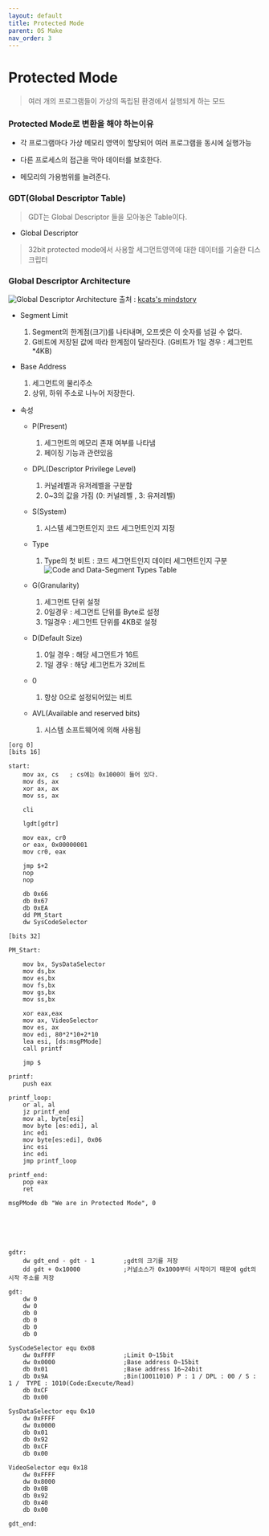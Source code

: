 ```yaml
---
layout: default
title: Protected Mode
parent: OS Make
nav_order: 3
---
```


# Protected Mode
>여러 개의 프로그램들이 가상의 독립된 환경에서 실행되게 하는 모드

### Protected Mode로 변환을 해야 하는이유

* 각 프로그램마다 가상 메모리 영역이 할당되어 여러 프로그램을 동시에 실행가능

* 다른 프로세스의 접근을 막아 데이터를 보호한다.

* 메모리의 가용범위를 늘려준다.

### GDT(Global Descriptor Table)
>GDT는 Global Descriptor 들을 모아놓은 Table이다.

* Global Descriptor
>32bit protected mode에서 사용할 세그먼트영역에 대한 데이터를 기술한 디스크립터


### Global Descriptor Architecture

![Global Descriptor Architecture](https://t1.daumcdn.net/cfile/tistory/2254A53C53E6F0A810)
출처 : [kcats's mindstory](https://kcats.tistory.com/156?category=554568)

* Segment Limit
    1. Segment의 한계점(크기)를 나타내며, 오프셋은 이 숫자를 넘길 수 없다.
    2. G비트에 저장된 값에 따라 한계점이 달라진다. (G비트가 1일 경우 : 세그먼트*4KB)

* Base Address
    1. 세그먼트의 물리주소
    2. 상위, 하위 주소로 나누어 저장한다.

* 속성
    * P(Present)
        1. 세그먼트의 메모리 존재 여부를 나타냄
        2. 페이징 기능과 관련있음

    * DPL(Descriptor Privilege Level)
        1. 커널레벨과 유저레벨을 구분함
        2. 0~3의 값을 가짐 (0: 커널레벨 , 3: 유저레벨)
    
    * S(System)
        1. 시스템 세그먼트인지 코드 세그먼트인지 지정

    * Type
        1. Type의 첫 비트 : 코드 세그먼트인지 데이터 세그먼트인지 구분
		![Code and Data-Segment Types Table](https://t1.daumcdn.net/cfile/tistory/2207804A53E8F6851E)
    
    * G(Granularity)
        1. 세그먼트 단위 설정
        2. 0일경우 : 세그먼트 단위를 Byte로 설정
        3. 1일경우 : 세그먼트 단위를 4KB로 설정

    * D(Default Size)
        1. 0일 경우 : 해당 세그먼트가 16트
        2. 1일 경우 : 해당 세그먼트가 32비트

    * 0
        1. 항상 0으로 설정되어있는 비트

    * AVL(Available and reserved bits)
        1. 시스템 소프트웨어에 의해 사용됨

```assembly
[org 0]
[bits 16]

start:
	mov ax, cs   ; cs에는 0x1000이 들어 있다.
	mov ds, ax
	xor ax, ax
	mov ss, ax
	
	cli
	
	lgdt[gdtr]
	
	mov eax, cr0
	or eax, 0x00000001
	mov cr0, eax
	
	jmp $+2
	nop
	nop
	
	db 0x66
	db 0x67
	db 0xEA
	dd PM_Start
	dw SysCodeSelector
	
[bits 32]

PM_Start:

	mov bx, SysDataSelector
	mov ds,bx
	mov es,bx
	mov fs,bx
	mov gs,bx
	mov ss,bx
	
	xor eax,eax
	mov ax, VideoSelector
	mov es, ax
	mov edi, 80*2*10+2*10
	lea esi, [ds:msgPMode]
	call printf
	
	jmp $

printf:
	push eax
	
printf_loop:
	or al, al
	jz printf_end
	mov al, byte[esi]
	mov byte [es:edi], al
	inc edi
	mov byte[es:edi], 0x06
	inc esi
	inc edi
	jmp printf_loop
	
printf_end:
	pop eax
	ret
	
msgPMode db "We are in Protected Mode", 0






gdtr:                       
	dw gdt_end - gdt - 1        ;gdt의 크기를 저장
	dd gdt + 0x10000            ;커널소스가 0x1000부터 시작이기 때문에 gdt의 시작 주소를 저장
	
gdt:
	dw 0
	dw 0
	db 0
	db 0
	db 0
	db 0

SysCodeSelector equ 0x08
	dw 0xFFFF					;Limit 0~15bit
	dw 0x0000					;Base address 0~15bit
	db 0x01						;Base address 16~24bit
	db 0x9A						;Bin(10011010) P : 1 / DPL : 00 / S : 1 /  TYPE : 1010(Code:Execute/Read)
	db 0xCF						
	db 0x00
	
SysDataSelector equ 0x10
	dw 0xFFFF
	dw 0x0000
	db 0x01
	db 0x92
	db 0xCF
	db 0x00
	
VideoSelector equ 0x18
	dw 0xFFFF
	dw 0x8000
	db 0x0B
	db 0x92
	db 0x40
	db 0x00
	
gdt_end:
```